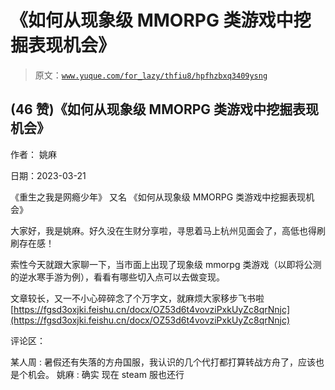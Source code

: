 # 《如何从现象级 MMORPG 类游戏中挖掘表现机会》

> 原文：[`www.yuque.com/for_lazy/thfiu8/hpfhzbxq3409ysng`](https://www.yuque.com/for_lazy/thfiu8/hpfhzbxq3409ysng)



## (46 赞)《如何从现象级 MMORPG 类游戏中挖掘表现机会》 

作者： 姚麻 

日期：2023-03-21 

《重生之我是网瘾少年》 又名 《如何从现象级 MMORPG 类游戏中挖掘表现机会》 

大家好，我是姚麻。好久没在生财分享啦，寻思着马上杭州见面会了，高低也得刷刷存在感！ 

索性今天就跟大家聊一下，当市面上出现了现象级 mmorpg 类游戏（以即将公测的逆水寒手游为例），看看有哪些切入点可以去做变现。 

文章较长，又一不小心碎碎念了个万字文，就麻烦大家移步飞书啦[https://fgsd3oxjki.feishu.cn/docx/OZ53d6t4vovziPxkUyZc8qrNnjc](https://fgsd3oxjki.feishu.cn/docx/OZ53d6t4vovziPxkUyZc8qrNnjc) 

评论区： 

某人周 : 暑假还有失落的方舟国服，我认识的几个代打都打算转战方舟了，应该也是个机会。 姚麻 : 确实 现在 steam 服也还行